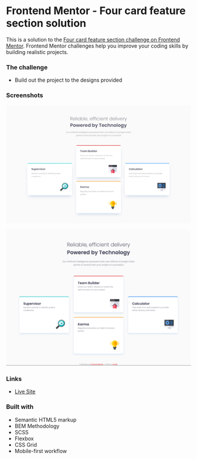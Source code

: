 # Frontend Mentor - Four card feature section solution

This is a solution to the [Four card feature section challenge on Frontend Mentor](https://www.frontendmentor.io/challenges/four-card-feature-section-weK1eFYK). Frontend Mentor challenges help you improve your coding skills by building realistic projects.

### The challenge

- Build out the project to the designs provided

### Screenshots

![Design Preview](images/desktop-design.jpg)

![Solution Screenshot](images/desktop-screenshot.png)


### Links


- [Live Site](https://frontend-mentor-challenges-ten-psi.vercel.app/Four-Card-Feature-Section/index.html)


### Built with

- Semantic HTML5 markup
- BEM Methodology
- SCSS
- Flexbox
- CSS Grid
- Mobile-first workflow
